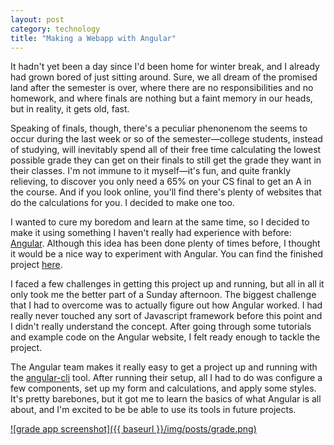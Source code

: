 ```yaml
---
layout: post
category: technology
title: "Making a Webapp with Angular"
---
```

It hadn't yet been a day since I'd been home for winter break, and I already had grown bored of just sitting around. Sure, we all dream of the promised land after the semester is over, where there are no responsibilities and no homework, and where finals are nothing but a faint memory in our heads, but in reality, it gets old, fast.

Speaking of finals, though, there's a peculiar phenonenom the seems to occur during the last week or so of the semester—college students, instead of studying, will inevitably spend all of their free time calculating the lowest possible grade they can get on their finals to still get the grade they want in their classes. I'm not immune to it myself—it's fun, and quite frankly relieving, to discover you only need a 65% on your CS final to get an A in the course. And if you look online, you'll find there's plenty of websites that do the calculations for you. I decided to make one too.
<!--more-->

I wanted to cure my boredom and learn at the same time, so I decided to make it using something I haven't really had experience with before: [Angular](https://angular.io). Although this idea has been done plenty of times before, I thought it would be a nice way to experiment with Angular. You can find the finished project [here](http://sosnader.com/grade-calc).

I faced a few challenges in getting this project up and running, but all in all it only took me the better part of a Sunday afternoon. The biggest challenge that I had to overcome was to actually figure out how Angular worked. I had really never touched any sort of Javascript framework before this point and I didn't really understand the concept. After going through some tutorials and example code on the Angular website, I felt ready enough to tackle the project. 

The Angular team makes it really easy to get a project up and running with the [angular-cli](https://cli.angular.io/) tool. After running their setup, all I had to do was configure a few components, set up my form and calculations, and apply some styles. It's pretty barebones, but it got me to learn the basics of what Angular is all about, and I'm excited to be be able to use its tools in future projects.

[![grade app screenshot]({{ baseurl }}/img/posts/grade.png)](http://sosnader.com/grade-calc)
